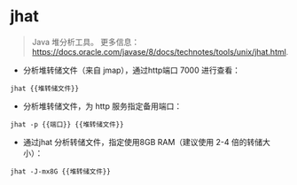 # jhat

> Java 堆分析工具。
> 更多信息：<https://docs.oracle.com/javase/8/docs/technotes/tools/unix/jhat.html>.

- 分析堆转储文件（来自 jmap），通过http端口 7000  进行查看：

`jhat {{堆转储文件}}`

- 分析堆转储文件，为 http 服务指定备用端口：

`jhat -p {{端口}} {{堆转储文件}}`

- 通过jhat 分析转储文件，指定使用8GB RAM（建议使用 2-4 倍的转储大小）：

`jhat -J-mx8G {{堆转储文件}}`
